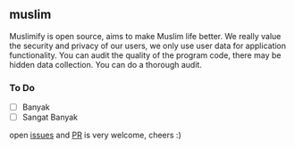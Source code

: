 ## muslim
Muslimify is open source, aims to make Muslim life better. We really value the security and privacy of our users, we only use user data for application functionality. You can audit the quality of the program code, there may be hidden data collection. You can do a thorough audit.

### To Do
- [ ] Banyak
- [ ] Sangat Banyak

open [issues](https://github.com/ranggaleoo/muslim/issues/new) and [PR](https://github.com/ranggaleoo/muslim/pulls) is very welcome, cheers :)
